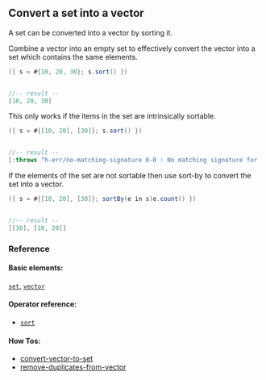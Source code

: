 <!---
  This markdown file was generated. Do not edit.
  -->

## Convert a set into a vector

A set can be converted into a vector by sorting it.

Combine a vector into an empty set to effectively convert the vector into a set which contains the same elements.

```java
({ s = #{10, 20, 30}; s.sort() })


//-- result --
[10, 20, 30]
```

This only works if the items in the set are intrinsically sortable.

```java
({ s = #{[10, 20], [30]}; s.sort() })


//-- result --
[:throws "h-err/no-matching-signature 0-0 : No matching signature for 'sort'"]
```

If the elements of the set are not sortable then use sort-by to convert the set into a vector.

```java
({ s = #{[10, 20], [30]}; sortBy(e in s)e.count() })


//-- result --
[[30], [10, 20]]
```

### Reference

#### Basic elements:

[`set`](../halite_basic-syntax-reference-j.md#set), [`vector`](../halite_basic-syntax-reference-j.md#vector)

#### Operator reference:

* [`sort`](halite_full-reference-j.md#sort)


#### How Tos:

* [convert-vector-to-set](../how-to/halite_convert-vector-to-set-j.md)
* [remove-duplicates-from-vector](../how-to/halite_remove-duplicates-from-vector-j.md)


